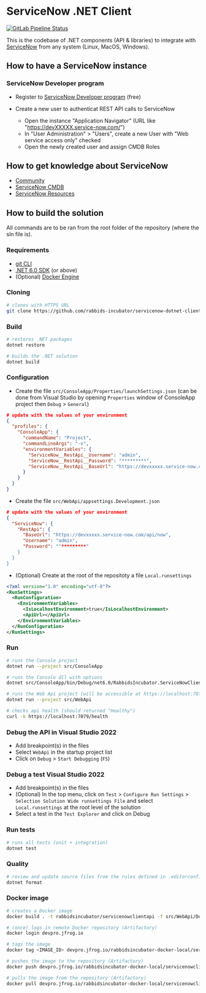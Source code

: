 # ServiceNow .NET Client

[![GitLab Pipeline Status](https://gitlab.com/rabbids-incubator/servicenow-dotnet-client/badges/main/pipeline.svg)](https://gitlab.com/rabbids-incubator/servicenow-dotnet-client/-/pipelines)

This is the codebase of .NET components (API & libraries) to integrate with [ServiceNow](https://www.servicenow.com/) from any system (Linux, MacOS, Windows).

## How to have a ServiceNow instance

### ServiceNow Developer program

* Register to [ServiceNow Developer program](https://developer.servicenow.com/dev.do) (free)

* Create a new user to authenticat REST API calls to ServiceNow
  * Open the instance "Application Navigator" (URL like "https://devXXXXX.service-now.com/")
  * In "User Administration" > "Users", create a new User with "Web service access only" checked
  * Open the newly created user and assign CMDB Roles

## How to get knowledge about ServiceNow

* [Community](./docs/community.md)
* [ServiceNow CMDB](./docs/servicenow-cmdb.md)
* [ServiceNow Resources](./docs/servicenow-resources.md)

## How to build the solution

All commands are to be ran from the root folder of the repository (where the sln file is).

### Requirements

* [git CLI](https://git-scm.com/)
* [.NET 6.0 SDK](https://dotnet.microsoft.com/download) (or above)
* (Optional) [Docker Engine](https://docs.docker.com/engine/install/ubuntu/)

### Cloning

```bash
# clones with HTTPS URL
git clone https://github.com/rabbids-incubator/servicenow-dotnet-client.git
```

### Build

```bash
# restores .NET packages
dotnet restore

# builds the .NET solution
dotnet build
```

### Configuration

* Create the file `src/ConsoleApp/Properties/launchSettings.json` 
(can be done from Visual Studio by opening `Properties` window of ConsoleApp project then `Debug` > `General`)

```json
# update with the values of your environment
{
  "profiles": {
    "ConsoleApp": {
      "commandName": "Project",
      "commandLineArgs": "-v",
      "environmentVariables": {
        "ServiceNow__RestApi__Username": "admin",
        "ServiceNow__RestApi__Password": "*********",
        "ServiceNow__RestApi__BaseUrl": "https://devxxxxx.service-now.com/api/now"
      }
    }
  }
}
```

* Create the file `src/WebApi/appsettings.Development.json`

```json
# update with the values of your environment
{
  "ServiceNow": {
    "RestApi": {
      "BaseUrl": "https://devxxxxx.service-now.com/api/now",
      "Username": "admin",
      "Password": ""*********"
    }
  }
}
```

* (Optional) Create at the root of the repositoty a file `Local.runsettings`

```xml
<?xml version="1.0" encoding="utf-8"?>
<RunSettings>
  <RunConfiguration>
    <EnvironmentVariables>
      <IsLocalhostEnvironment>true</IsLocalhostEnvironment>
      <ApiUrl></ApiUrl>
    </EnvironmentVariables>
  </RunConfiguration>
</RunSettings>
```

### Run

```bash
# runs the Console project
dotnet run --project src/ConsoleApp

# runs the Console dll with options
dotnet src/ConsoleApp/bin/Debug/net6.0/RabbidsIncubator.ServiceNowClient.ConsoleApp.dll -v

# runs the Web Api project (will be accessible at https://localhost:7079/swagger)
dotnet run --project src/WebApi

# checks api health (should returned "Healthy")
curl -k https://localhost:7079/health
```

### Debug the API in Visual Studio 2022

* Add breakpoint(s) in the files
* Select `WebApi` in the startup project list
* Click on `Debug` > `Start Debugging` (`F5`)

### Debug a test  Visual Studio 2022

* Add breakpoint(s) in the files
* (Optional) In the top menu, click on `Test` > `Configure Run Settings` > `Selection Solution Wide runsettings File`
and select `Local.runsettings` at the root level of the solution
* Select a test in the `Test Explorer` and click on Debug

### Run tests

```bash
# runs all tests (unit + integration)
dotnet test
```

### Quality

```bash
# review and update source files from the rules defined in .editorconfig file
dotnet format
```

### Docker image

```bash
# creates a Docker image
docker build . -t rabbidsincubator/servicenowclientapi -f src/WebApi/Dockerfile --no-cache

# (once) logs in remote Docker repository (Artifactory)
docker login devpro.jfrog.io

# tags the image
docker tag <IMAGE_ID> devpro.jfrog.io/rabbidsincubator-docker-local/servicenowclientapi

# pushes the image to the repository (Artifactory)
docker push devpro.jfrog.io/rabbidsincubator-docker-local/servicenowclientapi

# pulls the image from the repository (Artifactory)
docker pull devpro.jfrog.io/rabbidsincubator-docker-local/servicenowclientapi
```
